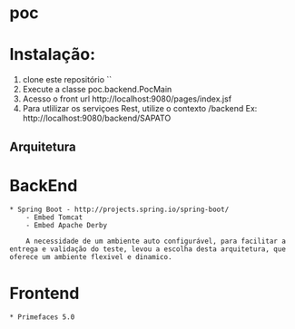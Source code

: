 # poc

# Instalação:
 1. clone este repositório ``
 4. Execute a classe poc.backend.PocMain
 5. Acesso o front url http://localhost:9080/pages/index.jsf
 6. Para utlilizar os serviçoes Rest, utilize o contexto /backend
     Ex: http://localhost:9080/backend/SAPATO
     

## Arquitetura

# BackEnd
	* Spring Boot - http://projects.spring.io/spring-boot/
		- Embed Tomcat
		- Embed Apache Derby
		
		A necessidade de um ambiente auto configurável, para facilitar a entrega e validação do teste, levou a escolha desta arquitetura, que oferece um ambiente flexivel e dinamico.
		

# Frontend
	* Primefaces 5.0
		
